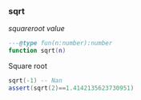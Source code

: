 ### sqrt

_squareroot value_

```lua
---@type fun(n:number):number
function sqrt(n)
```

Square root

```lua
sqrt(-1) -- Nan
assert(sqrt(2)==1.4142135623730951)
```
